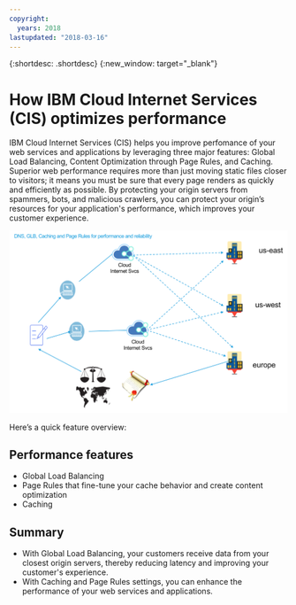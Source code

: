 ```yaml
---
copyright:
  years: 2018
lastupdated: "2018-03-16"
---
```


{:shortdesc: .shortdesc}
{:new_window: target="_blank"}

# How IBM Cloud Internet Services (CIS) optimizes performance

IBM Cloud Internet Services (CIS) helps you improve perfomance of your web services and applications by leveraging three major features: Global Load Balancing, Content Optimization through Page Rules, and Caching. Superior web performance requires more than just moving static files closer to visitors; it means you must be sure that every page renders as quickly and efficiently as possible. By protecting your origin servers from spammers, bots, and malicious crawlers, you can protect your origin’s resources for your application's performance, which improves your customer experience.

![performance-graphic.png](images/performance-graphic.png)

Here’s a quick feature overview:

## Performance features

 * Global Load Balancing 
 * Page Rules that fine-tune your cache behavior and create content optimization
 * Caching

## Summary

 * With Global Load Balancing, your customers receive data from your closest origin servers, thereby reducing latency and improving your customer's experience.
 * With Caching and Page Rules settings, you can enhance the performance of your web services and applications.

